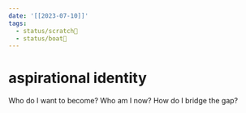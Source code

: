 ```yaml
---
date: '[[2023-07-10]]'
tags:
  - status/scratch📝
  - status/boat🚤
---
```

# aspirational identity

Who do I want to become?
Who am I now?
How do I bridge the gap?
